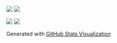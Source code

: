 ![](https://raw.githubusercontent.com/GRAYgoose124/github-stats/master/generated/overview.svg#gh-dark-mode-only)
![](https://raw.githubusercontent.com/GRAYgoose124/github-stats/master/generated/overview.svg#gh-light-mode-only)

![](https://raw.githubusercontent.com/GRAYgoose124/github-stats/master/generated/languages.svg#gh-dark-mode-only)
![](https://raw.githubusercontent.com/GRAYgoose124/github-stats/master/generated/languages.svg#gh-light-mode-only)

Generated with [GitHub Stats Visualization](https://github.com/jstrieb/github-stats)
